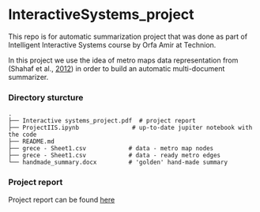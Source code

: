 # InteractiveSystems_project
This repo is for automatic summarization project that was done as part of Intelligent Interactive Systems course by Orfa Amir at Technion.

In this project we use the idea of metro maps data representation from (Shahaf et al., [2012](https://www.cs.cmu.edu/~dshahaf/fp0590-shahaf.pdf)) in order to build an automatic multi-document summarizer.


### Directory sturcture


    .
    ├── Interactive systems_project.pdf  # project report                 
    ├── ProjectIIS.ipynb               # up-to-date jupiter notebook with the code
    ├── README.md                     
    ├── grece - Sheet1.csv            # data - metro map nodes     
    ├── grece - Sheet1.csv            # data - ready metro edges       
    └── handmade_summary.docx         # 'golden' hand-made summary


### Project report 
Project report can be found [here](https://github.com/SolOlga/InteractiveSystems_project/blob/main/Interactive%20systems_project.pdf)
